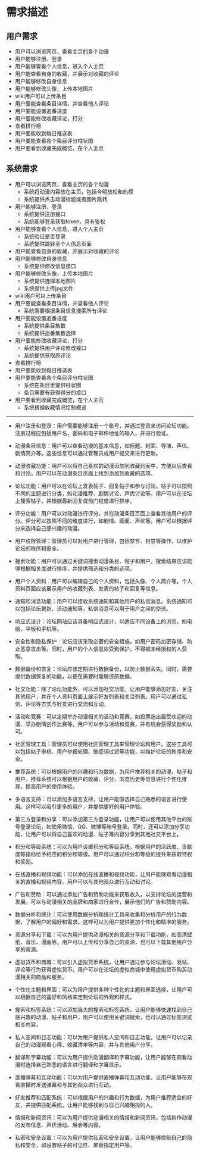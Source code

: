 # 需求描述
## 用户需求
-	用户可以浏览网页，查看主页的各个动漫
-	用户能够注册、登录
-	用户能够查看个人信息，进入个人主页
-	用户能查看自身的收藏，并展示对收藏的评论
-	用户能够修改自身信息
-	用户能够修改头像，上传本地图片
-	wiki用户可以上传条目
-	用户要能查看条目详情，并查看他人评论
-	用户要能设置追番进度
-	用户要能修改收藏评论，打分
-	查看排行榜
-	用户要能收到每日推送表
-	用户要能查看各个条目评分柱状图
-	用户要看到收藏完成概览，在个人主页

## 系统需求
-	用户可以浏览网页，查看主页的各个动漫
    -	系统将动漫内容放在主页，包括今明放松和热榜
     -	系统提供点击动漫标题或者图片跳转
-	用户能够注册、登录
    -	系统提供注册接口
	  - 系统能够登录获取token，具有鉴权
-	用户能够查看个人信息，进入个人主页
	- 系统验证是否登录
	- 系统提供跳转至个人信息页面
-	用户能查看自身的收藏，并展示对收藏的评论
-	用户能够修改自身信息
    - 系统提供修改信息接口
-	用户能够修改头像，上传本地图片
	- 系统提供选择本地图片
	- 系统提供上传jpg文件
-	wiki用户可以上传条目
-	用户要能查看条目详情，并查看他人评论
    - 系统需要根据条目信息搜索所有评论
-	用户要能设置追番进度
    - 系统提供条目集数
    - 系统提供追番集数选择
-	用户要能修改收藏评论，打分
	- 系统提供用户评论修改接口
	- 系统提供获取原评论
-	查看排行榜
-	用户要能收到每日推送表
-	用户要能查看各个条目评分柱状图
	  - 系统在条目里提供柱状图
    - 条目需要有获得得分的接口
-	用户要看到收藏完成概览，在个人主页
    -	系统根据收藏情况绘制概览






---

- 用户注册和登录：用户需要能够注册一个账号，并通过登录来访问论坛功能。注册过程应包括用户名、密码和电子邮件地址的输入，并进行验证。

- 动漫条目信息：用户可以查看动漫的基本信息，如标题、封面、导演、声优、剧情简介等。这些信息可以通过管理员或用户提交来进行更新。

- 动漫收藏功能：用户可以将自己喜欢的动漫添加到收藏列表中，方便以后查看和讨论。用户可以在动漫条目页面上找到添加到收藏的选项。

- 论坛功能：用户可以在论坛上发表帖子、回复帖子和参与讨论。帖子可以按照不同的主题进行分类，如动漫推荐、剧情讨论、声优讨论等。用户可以在论坛上搜索帖子，并根据最新回复或热门程度进行排序。

- 评分功能：用户可以对动漫进行评分，并在动漫条目页面上查看其他用户的评分。评分可以按照不同的维度进行，如剧情、画面、声优等。用户可以根据评分来选择自己感兴趣的动漫。

- 用户权限管理：管理员可以对用户进行管理，包括禁言、封禁等操作，以维护论坛的秩序和安全。

- 搜索功能：用户可以通过关键词搜索动漫条目、帖子和用户。搜索结果应该能够根据相关度进行排序，并提供筛选和分类的选项。

- 用户个人资料：用户可以编辑自己的个人资料，包括头像、个人简介等。个人资料页面应该展示用户的收藏列表、发表的帖子和回复等信息。

- 通知和消息功能：用户可以接收系统通知和其他用户的私信消息。系统通知可以包括论坛更新、活动通知等，私信消息可以用于用户之间的交流。

- 响应式设计：论坛网站应该具备响应式设计，以适应不同设备上的浏览，如电脑、平板和手机等。

- 安全性和隐私保护：论坛应该采取必要的安全措施，如用户密码加密存储、防止恶意攻击等。同时，用户的个人信息应受到保护，不得被未经授权的人获取。

- 数据备份和恢复：论坛应该定期进行数据备份，以防止数据丢失。同时，需要提供数据恢复的功能，以便在需要时能够还原数据。


- 社交功能：除了论坛功能外，可以添加社交功能，让用户能够添加好友、关注其他用户，并在个人资料页面上展示好友列表和关注列表。用户可以通过私信、评论等方式与好友进行交流和互动。

- 活动和竞赛：可以定期举办动漫相关的活动和竞赛，如投票选出最受欢迎的动漫、举办剧情创作比赛等。用户可以参与活动和竞赛，并有机会获得奖励和认可。

- 社区管理工具：管理员可以使用社区管理工具来管理论坛和用户。这些工具可以包括帖子审核、用户举报处理、敏感词过滤等功能，以维护论坛的秩序和安全。

- 推荐系统：可以根据用户的兴趣和行为数据，为用户推荐相关的动漫、帖子和用户。推荐系统可以根据用户的收藏、评分、浏览历史等信息进行个性化推荐，提高用户的使用体验。

- 多语言支持：可以添加多语言支持，让用户能够选择自己熟悉的语言进行使用。这样可以吸引更多的用户，并提供更好的用户体验。

- 第三方登录和分享：可以添加第三方登录功能，让用户可以使用其他平台的账号登录论坛，如使用微信、QQ、微博等账号登录。同时，还可以添加分享功能，让用户可以将自己喜欢的动漫、帖子等内容分享到其他社交平台上。

- 积分和等级系统：可以为用户设置积分和等级系统，根据用户的活跃度、贡献度等指标给予相应的积分和等级。用户可以通过积分和等级的提升来获取特权和奖励。

- 在线直播和视频功能：可以添加在线直播和视频功能，让用户能够观看动漫相关的直播和视频内容。用户可以与其他观众进行互动和讨论。

- 广告和赞助：可以通过添加广告和赞助功能来获取收入，以支持论坛的运营和发展。可以与动漫相关的品牌和商家进行合作，展示他们的广告和赞助内容。

- 数据分析和统计：可以使用数据分析和统计工具来收集和分析用户的行为数据，了解用户的偏好和需求。这样可以为用户提供更加个性化和精准的服务。

- 资源分享和下载：可以为用户提供动漫相关的资源分享和下载功能，如高清壁纸、音乐、漫画等。用户可以上传和分享自己的资源，也可以下载其他用户分享的资源。

- 虚拟货币和商城：可以引入虚拟货币系统，让用户通过参与论坛活动、发帖、评论等行为获得虚拟货币。用户可以在论坛的虚拟商城中使用虚拟货币购买动漫相关的商品和服务。

- 个性化主题和界面：可以为用户提供多种个性化的主题和界面选择，让用户可以根据自己的喜好和风格来定制论坛的外观和样式。

- 搜索和标签系统：可以添加强大的搜索和标签系统，让用户能够快速找到自己感兴趣的动漫、帖子和用户。用户可以使用关键词搜索，也可以通过标签浏览相关内容。

- 私人空间和日志功能：可以为用户提供私人空间和日志功能，让用户可以记录自己的动漫观看心得、收藏清单等内容，并与其他用户分享。

- 翻译和字幕功能：可以为用户提供动漫翻译和字幕功能，让用户能够在观看动漫时选择自己熟悉的语言进行翻译和字幕显示。

- 直播弹幕和互动功能：可以为用户提供直播弹幕和互动功能，让用户能够在观看直播时发送弹幕和与其他观众进行互动。

- 好友推荐和匹配系统：可以根据用户的兴趣和行为数据，为用户推荐适合的好友，并提供匹配系统，让用户能够找到与自己兴趣相投的人。

- 情报和新闻资讯：可以为用户提供动漫相关的情报和新闻资讯，包括新作动漫的发布信息、声优活动、展会等内容。

- 私密和安全设置：可以为用户提供私密和安全设置，让用户能够控制自己的隐私和安全，如设置帖子的可见性、屏蔽指定用户等。


